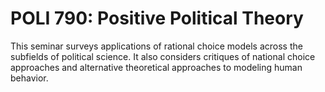 # POLI 790: Positive Political Theory

This seminar surveys applications of rational choice models across the subfields of political science. It also considers critiques of national choice approaches and alternative theoretical approaches to modeling human behavior.